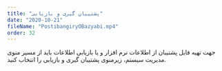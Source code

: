 ```yaml
---
title: "پشتیبان گیری و بازیابی"
date: "2020-10-21"
fileName: "PostibangiryOBazyabi.mp4"
order: 32
---
```


جهت تهیه فایل پشتیبان از اطلاعات نرم افزار و یا بازیابی اطلاعات باید از مسیر منوی مدیریت سیستم، زیرمنوی پشتیبان گیری و بازیابی را انتخاب کنید.
